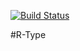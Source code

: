 [![Build Status](https://travis-ci.org/HippoBaro/R-Type.svg?branch=hb_init_travis_ci)](https://travis-ci.org/HippoBaro/R-Type)

#R-Type
